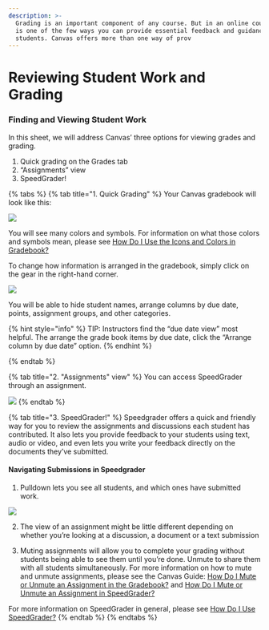```yaml
---
description: >-
  Grading is an important component of any course. But in an online course, it
  is one of the few ways you can provide essential feedback and guidance to
  students. Canvas offers more than one way of prov
---
```


# Reviewing Student Work and Grading

### Finding and Viewing Student Work 

In this sheet, we will address Canvas’ three options for viewing grades and grading.

1. Quick grading on the Grades tab
2. “Assignments” view
3. SpeedGrader!

{% tabs %}
{% tab title="1. Quick Grading" %}
Your Canvas gradebook will look like this:

![](https://lh3.googleusercontent.com/DiwPz5h3f6dEumZwuf5x10XTV4LsEmHSuxbscXBrz6z7LD2MVoA0p4qFayAlzcDx6FTkyMXyClaKAv8Qk77NEdp-Wiz7PvmIVjD8IdCIOD7pROG2xLCoXE8PDcTPFpDKamC-jq-m)

You will see many colors and symbols. For information on what those colors and symbols mean, please see [How Do I Use the Icons and Colors in Gradebook?](https://community.canvaslms.com/docs/DOC-13020-415295583)

To change how information is arranged in the gradebook, simply click on the gear in the right-hand corner.

![](https://lh3.googleusercontent.com/P5matLGe-veFOThD8ZRlmULTx5Zn4NNQyTz_3MtAZbM75_CTd9UiaOuz0z9e61TpP6mVCULaMVN0qa_WTaa1RhQOMkIQFb0S856zCZ0zCBopSUn6Cb7LJBfWY6VtNzBbSjLdG7og)

  
You will be able to hide student names, arrange columns by due date, points, assignment groups, and other categories.

{% hint style="info" %}
TIP: Instructors find the “due date view” most helpful. The arrange the grade book items by due date, click the “Arrange column by due date” option.
{% endhint %}

  
{% endtab %}

{% tab title="2. \"Assignments\" view" %}
You can access SpeedGrader through an assignment.

![](https://lh6.googleusercontent.com/ILaXfx0rm4SuDBEGvv9KZuB_SPsC9rZgqL08soLAay44OrUCHl7a4jP09WUzbvZ5KTsOGN-3HXqSrnTLY0xqa1XiPa6A3uxelxoFT-crRf7Qsf--cJBBcKnTdt-pOBaF8O4bZRSZ)
{% endtab %}

{% tab title="3. SpeedGrader!" %}
Speedgrader offers a quick and friendly way for you to review the assignments and discussions each student has contributed.  It also lets you provide feedback to your students using text, audio or video, and even lets you write your feedback directly on the documents they’ve submitted.

#### Navigating Submissions in Speedgrader

1. Pulldown lets you see all students, and which ones have submitted work.

![](https://lh5.googleusercontent.com/YSxee3x4V1V_bSQ5hp-aJAdW24k_fH39NUAwZ6LrWcsmAqrFhZSbAKNaBdx21ZIhm1FK-j1SA4xRP1yemCbK2ofg7h43wbeb9Yh3ZOsye3c1WYZTmrHnV_binAWG7QnC8zFNWcd6)



2. The view of an assignment might be little different depending on whether you’re looking at a discussion, a document or a text submission  

3. Muting assignments will allow you to complete your grading without students being able to see them until you’re done.  Unmute to share them with all students simultaneously. For more information on how to mute and unmute assignments, please see the Canvas Guide: [How Do I Mute or Unmute an Assignment in the Gradebook?](https://community.canvaslms.com/docs/DOC-12961-4152724339)  and [How Do I Mute or Unmute an Assignment in SpeedGrader?](https://community.canvaslms.com/docs/DOC-12965-4152724338)

For more information on SpeedGrader in general, please see [How Do I Use SpeedGrader?](https://community.canvaslms.com/docs/DOC-12774-415255021)
{% endtab %}
{% endtabs %}

